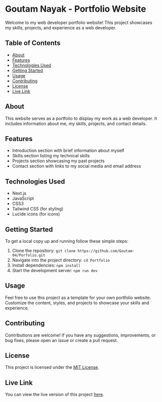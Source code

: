 # Goutam Nayak - Portfolio Website

Welcome to my web developer portfolio website! This project showcases my skills, projects, and experience as a web developer.

## Table of Contents
- [About](#about)
- [Features](#features)
- [Technologies Used](#technologies-used)
- [Getting Started](#getting-started)
- [Usage](#usage)
- [Contributing](#contributing)
- [License](#license)
- [Live Link](#live-link)

## About
This website serves as a portfolio to display my work as a web developer. It includes information about me, my skills, projects, and contact details.

## Features
- Introduction section with brief information about myself
- Skills section listing my technical skills
- Projects section showcasing my past projects
- Contact section with links to my social media and email address

## Technologies Used
- Next.js
- JavaScript
- CSS3
- Tailwind CSS (for styling)
- Lucide icons (for icons)

## Getting Started
To get a local copy up and running follow these simple steps:
1. Clone the repository: `git clone https://github.com/Goutam-04/Porfolio.git`
2. Navigate into the project directory: `cd Portfolio`
3. Install dependencies: `npm install`
4. Start the development server: `npm run dev`

## Usage
Feel free to use this project as a template for your own portfolio website. Customize the content, styles, and projects to showcase your skills and experience.

## Contributing
Contributions are welcome! If you have any suggestions, improvements, or bug fixes, please open an issue or create a pull request.

## License
This project is licensed under the [MIT License](LICENSE).

## Live Link
You can view the live version of this project [here](https://porfolio-lake-rho.vercel.app/).
